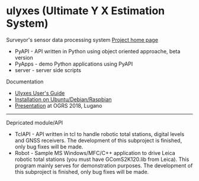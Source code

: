 ulyxes (Ultimate Y X Estimation System)
=======================================

Surveyor's sensor data processing system
[Project home page](http://www.agt.bme.hu/ulyxes)

* PyAPI - API written in Python using object oriented approache, beta version
* PyApps - demo Python applications using PyAPI
* server - server side scripts

Documentation
* [Ulyxes User's Guide](https://github.com/zsiki/ulyxes/blob/master/doc/Ulyxes_user_doc.rst)
* [Installation on Ubuntu/Debian/Raspbian](https://github.com/zsiki/ulyxes/blob/master/doc/ubuntu_istall.rst)
* [Presentation](https://www.slideshare.net/ZoltanSiki/ulyxes) at OGRS 2018, Lugano
---
Depricated module/API

* TclAPI - API written in tcl to handle robotic total stations, digital levels and GNSS receivers. The development of this subproject is finished, only bug fixes will be made.
* Robot - Sample MS Windows/MFC/C++ application to drive Leica robotic total stations (you must have GComS2K120.lib from Leica). This program mainly serves for demonstration purposes. The development of this subproject is finished, only bug fixes will be made.
